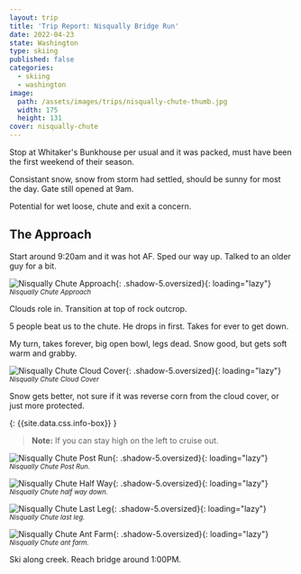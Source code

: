 ```yaml
---
layout: trip
title: 'Trip Report: Nisqually Bridge Run'
date: 2022-04-23
state: Washington
type: skiing
published: false
categories:
  - skiing
  - washington
image:
  path: /assets/images/trips/nisqually-chute-thumb.jpg
  width: 175
  height: 131
cover: nisqually-chute
---
```


Stop at Whitaker's Bunkhouse per usual and it was packed, must have been the first weekend of their season.

Consistant snow, snow from storm had settled, should be sunny for most the day. Gate still opened at 9am.

Potential for wet loose, chute and exit a concern.

## The Approach

Start around 9:20am and it was hot AF. Sped our way up. Talked to an older guy for a bit.

![Nisqually Chute Approach](/assets/images/trips/nisqually-chute-approach.jpg "Nisqually Chute Approach"){: .shadow-5.oversized}{: loading="lazy"} <small><i>Nisqually Chute Approach</i></small>

Clouds role in. Transition at top of rock outcrop.

5 people beat us to the chute. He drops in first. Takes for ever to get down.

My turn, takes forever, big open bowl, legs dead. Snow good, but gets soft warm and grabby.

![Nisqually Chute Cloud Cover](/assets/images/trips/nisqually-chute-cloud-cover.jpg "Nisqually Chute Cloud Cover"){: .shadow-5.oversized}{: loading="lazy"} <small><i>Nisqually Chute Cloud Cover</i></small>

Snow gets better, not sure if it was reverse corn from the cloud cover, or just more protected.

{: {{site.data.css.info-box}} }
> **Note:** If you can stay high on the left to cruise out.

![Nisqually Chute Post Run](/assets/images/trips/nisqually-chute-after.jpg "Nisqually Chute Post Run"){: .shadow-5.oversized}{: loading="lazy"} <small><i>Nisqually Chute Post Run.</i></small>

![Nisqually Chute Half Way](/assets/images/trips/nisqually-chute-half-way.jpg "Nisqually Chute Half Way"){: .shadow-5.oversized}{: loading="lazy"} <small><i>Nisqually Chute half way down.</i></small>

![Nisqually Chute Last Leg](/assets/images/trips/nisqually-chute-last-leg.jpg "Nisqually Chute Last Leg"){: .shadow-5.oversized}{: loading="lazy"} <small><i>Nisqually Chute last leg.</i></small>

![Nisqually Chute Ant Farm](/assets/images/trips/nisqually-chute-ant-farm.jpg "Nisqually Chute Ant Farm"){: .shadow-5.oversized}{: loading="lazy"} <small><i>Nisqually Chute ant farm.</i></small>

Ski along creek. Reach bridge around 1:00PM.
